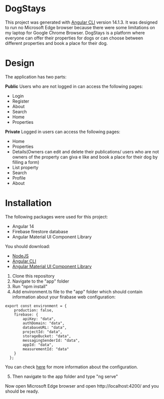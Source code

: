 # DogStays

This project was generated with [Angular CLI](https://github.com/angular/angular-cli) version 14.1.3.
It was designed to run no Microsoft Edge browser because there were some limitations on my laptop for Google Chrome Browser.
DogStays is a platform where everyone can offer their properties for dogs or can choose between different properties and book a place for their dog.


# Design

The application has two parts:

**Public**
Users who are not logged in can access the following pages:

* Login
* Register
* About
* Search
* Home
* Properties



**Private**
Logged in users can access the following pages:

* Home
* Properties
* Details(Owners can edit and delete their publications/ users who are not owners of the property can giva e like and book a place for their dog by filling a form)
* List property
* Search
* Profile
* About


# Installation

The following packages were used for this project:

* Angular 14
* Firebase firestore database
* Angular Material UI Component Library

You should download:
* [NodeJS](https://nodejs.org/en/)
* [Angular CLI](https://angular.io/cli)
* [Angular Material UI Component Library](https://material.angular.io/guide/getting-started)

1. Clone this repository
2. Navigate to the "app" folder
3. Run "npm install"
4. Add environment.ts file to the "app" folder which should contain information about your firabase web configuration:

```
export const environment = {
    production: false,
    firebase: {
        apiKey: "data",
        authDomain: "data",
        databaseURL: "data",
        projectId: "data",
        storageBucket: "data",
        messagingSenderId: "data",
        appId: "data",
        measurementId: "data"
    }
  };
  ```
  You can check [here](https://firebase.google.com/docs/web/setup) for more information about the configuration.
  
  5. Then navigate to the app folder and type "ng serve"
  
  Now open Microsoft Edge browser and open http://localhost:4200/ and you should be ready.
  
